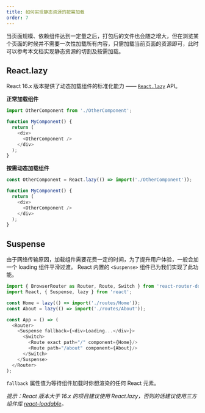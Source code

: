 ```yaml
---
title: 如何实现静态资源的按需加载
order: 7
---
```


当页面规模、依赖组件达到一定量之后，打包后的文件也会随之增大，但在浏览某个页面的时候并不需要一次性加载所有内容，只需加载当前页面的资源即可，此时可以参考本文档实现静态资源的切割及按需加载。

## React.lazy

React 16.x 版本提供了动态加载组件的标准化能力 —— [`React.lazy`](https://reactjs.org/docs/code-splitting.html#reactlazy) API。

**正常加载组件**
```js
import OtherComponent from './OtherComponent';

function MyComponent() {
  return (
    <div>
      <OtherComponent />
    </div>
  );
}
```

**按需动态加载组件**
```js
const OtherComponent = React.lazy(() => import('./OtherComponent'));

function MyComponent() {
  return (
    <div>
      <OtherComponent />
    </div>
  );
}
```

## Suspense
由于网络传输原因，加载组件需要花费一定的时间，为了提升用户体验，一般会加一个 loading 组件平滑过渡。
React 内置的 `<Suspense>` 组件已为我们实现了此功能。
```js
import { BrowserRouter as Router, Route, Switch } from 'react-router-dom';
import React, { Suspense, lazy } from 'react';

const Home = lazy(() => import('./routes/Home'));
const About = lazy(() => import('./routes/About'));

const App = () => (
  <Router>
    <Suspense fallback={<div>Loading...</div>}>
      <Switch>
        <Route exact path="/" component={Home}/>
        <Route path="/about" component={About}/>
      </Switch>
    </Suspense>
  </Router>
);
```
`fallback` 属性值为等待组件加载时你想渲染的任何 React 元素。


*提示：React 版本大于 16.x 的项目建议使用 React.lazy，否则的话建议使用三方组件库 [react-loadable](https://github.com/jamiebuilds/react-loadable)。*
